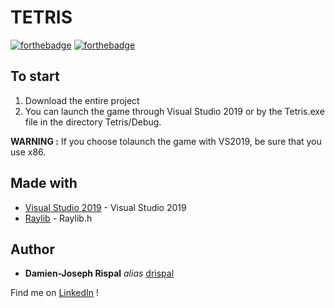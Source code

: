 # TETRIS

[![forthebadge](http://forthebadge.com/images/badges/built-with-love.svg)](http://forthebadge.com) [![forthebadge](https://forthebadge.com/images/badges/made-with-c-plus-plus.svg)](https://forthebadge.com)


## To start

1. Download the entire project
2. You can launch the game through Visual Studio 2019 or by the Tetris.exe file in the directory Tetris/Debug.

**WARNING :** If you choose tolaunch the game with VS2019, be sure that you use x86.

## Made with

* [Visual Studio 2019](https://visualstudio.microsoft.com/fr/vs/) - Visual Studio 2019
* [Raylib](https://www.raylib.com/) - Raylib.h

## Author

* **Damien-Joseph Rispal** _alias_ [drispal](https://github.com/drispal)

Find me on [LinkedIn](https://www.linkedin.com/in/rispal-dj/) !


